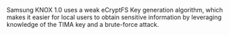 Samsung KNOX 1.0 uses a weak eCryptFS Key generation algorithm, which makes it easier for local users to obtain sensitive information by leveraging knowledge of the TIMA key and a brute-force attack.